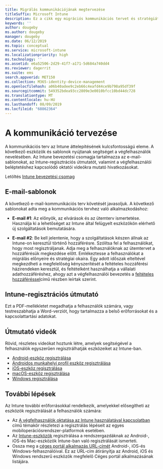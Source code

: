 ```yaml
---
title: Migrálás kommunikációjának megtervezése
titleSuffix: Microsoft Intune
description: Ez a cikk egy migrációs kommunikációs tervet és stratégiát mutat be a Microsoft Intune-ba való migráláshoz.
keywords: ''
author: dougeby
ms.author: dougeby
manager: dougeby
ms.date: 06/12/2019
ms.topic: conceptual
ms.service: microsoft-intune
ms.localizationpriority: high
ms.technology: ''
ms.assetid: e6a52506-2d29-41f7-a171-5d684a740dd4
ms.reviewer: dagerrit
ms.suite: ems
search.appverid: MET150
ms.collection: M365-identity-device-management
ms.openlocfilehash: a06b40adee9c2eb66c4eafd44ce9b798a95df39f
ms.sourcegitcommit: 549352bdea93cc2809e3e0010bfcc10bd44dc728
ms.translationtype: MT
ms.contentlocale: hu-HU
ms.lasthandoff: 08/09/2019
ms.locfileid: "68862364"
---
```

# <a name="plan-communications"></a>A kommunikáció tervezése

A kommunikációs terv az Intune áttelepítésének kulcsfontosságú eleme. A következő eszközök és sablonok nyújtanak segítséget a végfelhasználók nevelésében. Az Intune bevezetési csomagja tartalmazza az e-mail-sablonokat, az Intune-regisztrációs útmutatót, valamint a végfelhasználói beléptetéshez kapcsolódó oktatói videókra mutató hivatkozásokat.  

Letöltés  [Intune bevezetési csomag](https://aka.ms/IntuneAdoptionKit)

## <a name="email-templates"></a>E-mail-sablonok

A következő e-mail-kommunikációs terv követését javasoljuk. A következő sablonokat adta meg a kommunikációs tervhez való alkalmazkodáshoz:

- **E-mail #1**: Az előnyök, az elvárások és az ütemterv ismertetése. Használja ki a lehetőséget az Intune által felügyelt eszközökön elérhető új szolgáltatások bemutatására.

- **E-mail #2**: Be kell jelentenie, hogy a szolgáltatások készen állnak az Intune-on keresztül történő hozzáférésre. Szólítsa fel a felhasználókat, hogy most regisztráljanak.  Adja meg a felhasználóknak az ütemtervet a hozzáférésük megkezdése előtt. Emlékeztesse a felhasználókat a migrálás előnyeire és stratégiai okaira.
Egy adott időszak elteltével megkezdheti a megfelelőség kényszerítését a feltételes hozzáférési házirendeken keresztül, és feltételként használhatja a vállalati adathozzáféréshez, ahogy azt a végfelhasználói bevezetés a [feltételes hozzáféréssel](migration-guide-drive-adoption.md)című részben leírtak szerint.

## <a name="intune-enrollment-guide"></a>Intune-regisztrációs útmutató

Ezt a PDF-mellékletet megadhatja a felhasználók számára, vagy testreszabhatja a Word-verziót, hogy tartalmazza a belső erőforrásokat és a kapcsolattartási adatokat.

## <a name="instructional-videos"></a>Útmutató videók

Rövid, részletes videókat hoztunk létre, amelyek segítségével a felhasználók egyszerűen regisztrálhatják eszközeiket az Intune-ban.

- [Android-eszköz regisztrálása](https://www.youtube.com/watch?v=k0Q_sGLSx6o&t=1s)
- [Androidos munkahelyi profil eszköz regisztrálása](https://www.youtube.com/watch?v=9Dl8HsGk4tI&t=3s)
- [iOS-eszköz regisztrálása](https://www.youtube.com/watch?v=mJyv6YcHi7c)
- [macOS-eszköz regisztrálása](https://www.youtube.com/watch?v=Pa2pfhwq_yk)
- [Windows regisztrálása](https://www.youtube.com/watch?v=TKQxEckBHiE)

## <a name="next-steps"></a>További lépések

Az Intune további erőforrásokkal rendelkezik, amelyekkel elősegítheti az eszközök regisztrálását a felhasználók számára:

- Az [A végfelhasználók oktatása az Intune használatával kapcsolatban](https://docs.microsoft.com/intune/end-user-educate) című témakör részletezi a regisztrálás lépéseit az egyes mobiloperációsrendszer-platformok esetében.
- Az [Intune-eszközök](https://docs.microsoft.com/intune/device-enrollment) regisztrálása a rendszergazdáknak az Android-, iOS-és Mac-eszközök Intune-ban való regisztrálását ismerteti.
- Ossza meg a [céges portál alkalmazás URL-címét](http://go.microsoft.com/fwlink/?LinkID=396941) Android-, iOS-és Windows-felhasználóival. Ez az URL-cím átirányítja az Android, iOS és Windows rendszerű eszközök megfelelő Céges portál alkalmazásának listájára.
